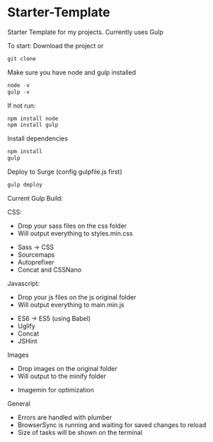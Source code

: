 # Starter-Template
Starter Template for my projects. Currently uses Gulp

To start:
Download the project or
```javascript
git clone
```

Make sure you have node and gulp installed
```javascript
node -v
gulp -v
```
If not run:
```javascript
npm install node
npm install gulp
```
Install dependencies
```javascript
npm install
gulp
```

Deploy to Surge (config gulpfile.js first)
```javascript
gulp deploy
```

Current Gulp Build:

CSS: 
- Drop your sass files on the css folder
- Will output everything to styles.min.css
* Sass -> CSS
* Sourcemaps
* Autoprefixer
* Concat and CSSNano

Javascript:
- Drop your js files on the js original folder
- Will output everything to main.min.js
* ES6 -> ES5 (using Babel)
* Uglify
* Concat
* JSHint

Images
- Drop images on the original folder
- Will output to the minify folder
* Imagemin for optimization

General
- Errors are handled with plumber
- BrowserSync is running and waiting for saved changes to reload
- Size of tasks will be shown on the terminal 



